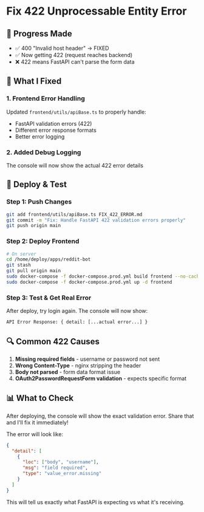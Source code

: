# Fix 422 Unprocessable Entity Error

## 🎯 Progress Made

- ✅ 400 "Invalid host header" → FIXED
- ✅ Now getting 422 (request reaches backend)
- ❌ 422 means FastAPI can't parse the form data

## 🔧 What I Fixed

### 1. Frontend Error Handling
Updated `frontend/utils/apiBase.ts` to properly handle:
- FastAPI validation errors (422)
- Different error response formats
- Better error logging

### 2. Added Debug Logging
The console will now show the actual 422 error details

## 🚀 Deploy & Test

### Step 1: Push Changes
```bash
git add frontend/utils/apiBase.ts FIX_422_ERROR.md
git commit -m "Fix: Handle FastAPI 422 validation errors properly"
git push origin main
```

### Step 2: Deploy Frontend
```bash
# On server
cd /home/deploy/apps/reddit-bot
git stash
git pull origin main
sudo docker-compose -f docker-compose.prod.yml build frontend --no-cache
sudo docker-compose -f docker-compose.prod.yml up -d frontend
```

### Step 3: Test & Get Real Error
After deploy, try login again. The console will now show:
```
API Error Response: { detail: [...actual error...] }
```

## 🔍 Common 422 Causes

1. **Missing required fields** - username or password not sent
2. **Wrong Content-Type** - nginx stripping the header
3. **Body not parsed** - form data format issue
4. **OAuth2PasswordRequestForm validation** - expects specific format

## 📊 What to Check

After deploying, the console will show the exact validation error. Share that and I'll fix it immediately!

The error will look like:
```json
{
  "detail": [
    {
      "loc": ["body", "username"],
      "msg": "field required",
      "type": "value_error.missing"
    }
  ]
}
```

This will tell us exactly what FastAPI is expecting vs what it's receiving.
